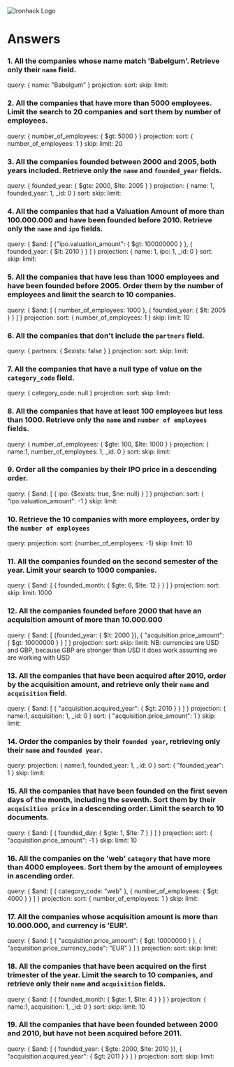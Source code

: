 ![Ironhack Logo](https://i.imgur.com/1QgrNNw.png)

# Answers

### 1. All the companies whose name match 'Babelgum'. Retrieve only their `name` field.

query: { name: "Babelgum" }
projection: 
sort: 
skip: 
limit: 

### 2. All the companies that have more than 5000 employees. Limit the search to 20 companies and sort them by **number of employees**.

query: { number_of_employees: { $gt: 5000 } }
projection: 
sort: { number_of_employees: 1 }
skip: 
limit: 20

### 3. All the companies founded between 2000 and 2005, both years included. Retrieve only the `name` and `founded_year` fields.

query: { founded_year: { $gte: 2000, $lte: 2005 } }
projection: { name: 1, founded_year: 1, _id: 0 }
sort: 
skip: 
limit: 

### 4. All the companies that had a Valuation Amount of more than 100.000.000 and have been founded before 2010. Retrieve only the `name` and `ipo` fields.

query: { $and: [ {"ipo.valuation_amount": { $gt: 100000000 } }, { founded_year: { $lt: 2010 } } ] }
projection: { name: 1, ipo: 1, _id: 0 }
sort: 
skip: 
limit: 

### 5. All the companies that have less than 1000 employees and have been founded before 2005. Order them by the number of employees and limit the search to 10 companies.

query: { $and: [ { number_of_employees: 1000 }, { founded_year: { $lt: 2005 } } ] }
projection: 
sort: { number_of_employees: 1 }
skip: 
limit: 10

### 6. All the companies that don't include the `partners` field.

query: { partners: { $exists: false } }
projection: 
sort: 
skip: 
limit: 

### 7. All the companies that have a null type of value on the `category_code` field.

query: { category_code: null }
projection: 
sort: 
skip: 
limit: 

### 8. All the companies that have at least 100 employees but less than 1000. Retrieve only the `name` and `number of employees` fields.

query: { number_of_employees: { $gte: 100, $lte: 1000 } }
projection: { name:1, number_of_employees: 1, _id: 0 }
sort: 
skip: 
limit: 

### 9. Order all the companies by their IPO price in a descending order.

query: { $and: [ { ipo: {$exists: true, $ne: null} } ] }
projection: 
sort: { "ipo.valuation_amount": -1 }
skip: 
limit: 

### 10. Retrieve the 10 companies with more employees, order by the `number of employees`

query: 
projection: 
sort: {number_of_employees: -1}
skip: 
limit: 10

### 11. All the companies founded on the second semester of the year. Limit your search to 1000 companies.

query: { $and: [ { founded_month: { $gte: 6, $lte: 12 } } ] }
projection: 
sort: 
skip: 
limit: 1000

### 12. All the companies founded before 2000 that have an acquisition amount of more than 10.000.000

query: { $and: [ {founded_year: { $lt: 2000 }}, { "acquisition.price_amount": { $gt: 10000000 } } ] }
projection: 
sort: 
skip: 
limit: 
NB: currencies are USD and GBP, because GBP are stronger than USD it does work assuming we are working with USD

### 13. All the companies that have been acquired after 2010, order by the acquisition amount, and retrieve only their `name` and `acquisition` field.

query: { $and: [ { "acquisition.acquired_year": { $gt: 2010 } } ] }
projection: { name:1, acquisition: 1, _id: 0 }
sort: { "acquisition.price_amount": 1 }
skip: 
limit: 

### 14. Order the companies by their `founded year`, retrieving only their `name` and `founded year`.

query: 
projection: { name:1, founded_year: 1, _id: 0 }
sort: { "founded_year": 1 }
skip: 
limit: 

### 15. All the companies that have been founded on the first seven days of the month, including the seventh. Sort them by their `acquisition price` in a descending order. Limit the search to 10 documents.

query: { $and: [ { founded_day: { $gte: 1, $lte: 7 } } ] }
projection: 
sort: { "acquisition.price_amount": -1 }
skip: 
limit: 10

### 16. All the companies on the 'web' `category` that have more than 4000 employees. Sort them by the amount of employees in ascending order.

query: { $and: [ { category_code: "web" }, { number_of_employees: { $gt: 4000 } } ] }
projection: 
sort: { number_of_employees: 1 }
skip: 
limit: 

### 17. All the companies whose acquisition amount is more than 10.000.000, and currency is 'EUR'.

query: { $and: [ { "acquisition.price_amount": { $gt: 10000000 } }, { "acquisition.price_currency_code": "EUR" } ] }
projection: 
sort: 
skip: 
limit: 

### 18. All the companies that have been acquired on the first trimester of the year. Limit the search to 10 companies, and retrieve only their `name` and `acquisition` fields.

query: { $and: [ { founded_month: { $gte: 1, $lte: 4 } } ] }
projection: { name:1, acquisition: 1, _id: 0 }
sort: 
skip: 
limit: 10

### 19. All the companies that have been founded between 2000 and 2010, but have not been acquired before 2011.

query: { $and: [ { founded_year: { $gte: 2000, $lte: 2010 }}, { "acquisition.acquired_year": { $gt: 2011 } } ] }
projection: 
sort: 
skip: 
limit: 
